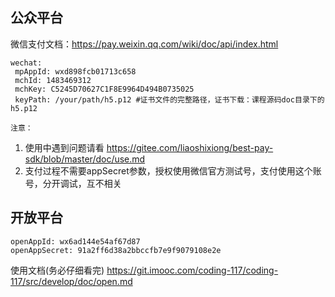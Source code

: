 ## 公众平台

微信支付文档：https://pay.weixin.qq.com/wiki/doc/api/index.html
```
wechat:
 mpAppId: wxd898fcb01713c658
 mchId: 1483469312
 mchKey: C5245D70627C1F8E9964D494B0735025
 keyPath: /your/path/h5.p12 #证书文件的完整路径，证书下载：课程源码doc目录下的h5.p12
```

`注意：`
1. 使用中遇到问题请看 https://gitee.com/liaoshixiong/best-pay-sdk/blob/master/doc/use.md
2. 支付过程不需要appSecret参数，授权使用微信官方测试号，支付使用这个账号，分开调试，互不相关

## 开放平台
```
openAppId: wx6ad144e54af67d87
openAppSecret: 91a2ff6d38a2bbccfb7e9f9079108e2e
```

使用文档(务必仔细看完)
https://git.imooc.com/coding-117/coding-117/src/develop/doc/open.md